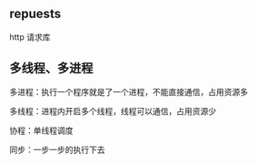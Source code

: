 ## repuests
http 请求库


## 多线程、多进程
多进程：执行一个程序就是了一个进程，不能直接通信，占用资源多

多线程：进程内开启多个线程，线程可以通信，占用资源少

协程：单线程调度

同步：一步一步的执行下去
